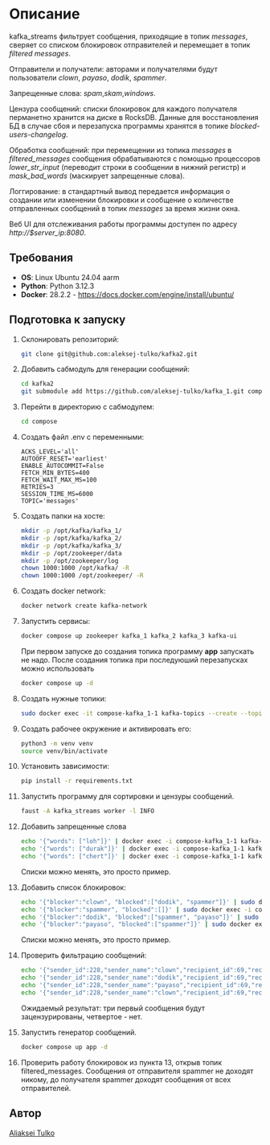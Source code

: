 # Описание

kafka_streams фильтрует сообщения, приходящие в топик *messages*, сверяет со списком блокировок отправителей и перемещает в топик *filtered messages*. 

Отправители и получатели: авторами и получателями будут пользователи *clown*, *payaso*, *dodik*, *spammer*.

Запрещенные слова: *spam*,*skam*,*windows*.

Цензура сообщений: списки блокировок для каждого получателя перманетно хранится на диске в RocksDB. Данные для восстановления БД в случае сбоя и перезапуска программы хранятся в топике *blocked-users-changelog*.

Обработка сообщений: при перемещении из топика *messages* в *filtered_messages* сообщения обрабатываются с помощью процессоров *lower_str_input* (переводит строки в сообщении в нижний регистр) и *mask_bad_words* (маскирует запрещенные слова).

Логгирование: в стандартный вывод передается информация о создании или изменении блокировки и сообщение о количестве отправленных сообщений в топик *messages* за время жизни окна.

Веб UI для отслеживания работы программы доступен по адресу *http://$server_ip:8080*.

## Требования

- **OS**: Linux Ubuntu 24.04 aarm
- **Python**: Python 3.12.3
- **Docker**: 28.2.2 - https://docs.docker.com/engine/install/ubuntu/

## Подготовка к запуску

1. Склонировать репозиторий:
    ```bash
    git clone git@github.com:aleksej-tulko/kafka2.git
    ```
2. Добавить сабмодуль для генерации сообщений:
    ```bash
    cd kafka2
    git submodule add https://github.com/aleksej-tulko/kafka_1.git compose
    ```
3. Перейти в директорию с сабмодулем:
    ```bash
    cd compose
    ```
4. Создать файл .env c переменными:
    ```env
    ACKS_LEVEL='all'
    AUTOOFF_RESET='earliest'
    ENABLE_AUTOCOMMIT=False
    FETCH_MIN_BYTES=400
    FETCH_WAIT_MAX_MS=100
    RETRIES=3
    SESSION_TIME_MS=6000
    TOPIC='messages'
    ```
5. Создать папки на хосте:
    ```bash
    mkdir -p /opt/kafka/kafka_1/
    mkdir -p /opt/kafka/kafka_2/
    mkdir -p /opt/kafka/kafka_3/
    mkdir -p /opt/zookeeper/data
    mkdir -p /opt/zookeeper/log
    chown 1000:1000 /opt/kafka/ -R
    chown 1000:1000 /opt/zookeeper/ -R
    ```

6. Создать docker network:
    ```bash
    docker network create kafka-network
    ```

7. Запустить сервисы:
    ```bash
    docker compose up zookeeper kafka_1 kafka_2 kafka_3 kafka-ui
    ```
    При первом запуске до создания топика программу **app** запускать не надо. После создания топика при последуюший перезапусках можно использовать
    ```bash
    docker compose up -d
    ```

8. Создать нужные топики:
    ```bash
    sudo docker exec -it compose-kafka_1-1 kafka-topics --create --topic filtered_messages --partitions 1 --replication-factor 2 --bootstrap-server localhost:9092 && sudo docker exec -it compose-kafka_1-1 kafka-topics --create --topic blocked_users --partitions 1 --replication-factor 2 --bootstrap-server localhost:9092 && sudo docker exec -it compose-kafka_1-1 kafka-topics --create --topic messages --partitions 1 --replication-factor 2 --bootstrap-server localhost:9092
    ```

9. Создать рабочее окружение и активировать его:
    ```bash
    python3 -m venv venv
    source venv/bin/activate
    ```
10. Установить зависимости:
    ```bash
    pip install -r requirements.txt
    ```

11. Запустить программу для сортировки и цензуры сообщений.
    ```bash
    faust -A kafka_streams worker -l INFO
    ```

12. Добавить запрещенные слова

    ```bash
    echo '{"words": ["loh"]}' | docker exec -i compose-kafka_1-1 kafka-console-producer --broker-list localhost:9092 --topic bad_words
    echo '{"words": ["durak"]}' | docker exec -i compose-kafka_1-1 kafka-console-producer --broker-list localhost:9092 --topic bad_words
    echo '{"words": ["chert"]}' | docker exec -i compose-kafka_1-1 kafka-console-producer --broker-list localhost:9092 --topic bad_words
    ```

    Списки можно менять, это просто пример.

13. Добавить список блокировок:
    ```bash
    echo '{"blocker":"clown", "blocked":["dodik", "spammer"]}' | sudo docker exec -i compose-kafka_1-1 kafka-console-producer --broker-list localhost:9092 --topic blocked_users
    echo '{"blocker":"spammer", "blocked":[]}' | sudo docker exec -i compose-kafka_1-1 kafka-console-producer --broker-list localhost:9092 --topic blocked_users
    echo '{"blocker":"dodik", "blocked":["spammer", "payaso"]}' | sudo docker exec -i compose-kafka_1-1 kafka-console-producer --broker-list localhost:9092 --topic blocked_users
    echo '{"blocker":"payaso", "blocked":["spammer"]}' | sudo docker exec -i compose-kafka_1-1 kafka-console-producer --broker-list localhost:9092 --topic blocked_users
    ```

    Списки можно менять, это просто пример.


14. Проверить фильтрацию сообщений:

    ```bash
    echo '{"sender_id":228,"sender_name":"clown","recipient_id":69,"recipient_name":"dodik","amount":1.75,"content":"loh"}' | docker exec -i compose-kafka_1-1 kafka-console-producer --broker-list localhost:9092 --topic messages
    echo '{"sender_id":228,"sender_name":"dodik","recipient_id":69,"recipient_name":"payaso","amount":1.75,"content":"durak"}' | docker exec -i compose-kafka_1-1 kafka-console-producer --broker-list localhost:9092 --topic messages
    echo '{"sender_id":228,"sender_name":"payaso","recipient_id":69,"recipient_name":"spammer","amount":1.75,"content":"chert"}' | docker exec -i compose-kafka_1-1 kafka-console-producer --broker-list localhost:9092 --topic messages
    echo '{"sender_id":228,"sender_name":"clown","recipient_id":69,"recipient_name":"dodik","amount":1.75,"content":"labubu"}' | docker exec -i compose-kafka_1-1 kafka-console-producer --broker-list localhost:9092 --topic messages
    ```

    Ожидаемый результат: три первый сообщения будут зацензурированы, четвертое - нет.

15. Запустить генератор сообщений.
    ```bash
    docker compose up app -d
    ```

16. Проверить работу блокировок из пункта 13, открыв топик filtered_messages. Сообщения от отправителя spammer не доходят никому, до получателя spammer доходят сообщения от всех отправителей.


## Автор
[Aliaksei Tulko](https://github.com/aleksej-tulko)